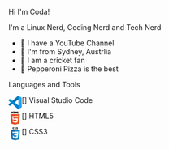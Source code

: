 Hi I'm Coda! 

I'm a Linux Nerd, Coding Nerd and Tech Nerd

 - 🎥 I have a YouTube Channel
 - 🦘 I'm from Sydney, Austrlia
 - 🏏 I am a cricket fan
 - 🍕 Pepperoni Pizza is the best
  
Languages and Tools
  
  [<img align="left" alt="Visual Studio Code" width="26px" src="https://raw.githubusercontent.com/github/explore/80688e429a7d4ef2fca1e82350fe8e3517d3494d/topics/visual-studio-code/visual-studio-code.png" />] Visual Studio Code
  
  [<img align="left" alt="HTML5" width="26px" src="https://raw.githubusercontent.com/github/explore/80688e429a7d4ef2fca1e82350fe8e3517d3494d/topics/html/html.png" />] HTML5
  
  [<img align="left" alt="CSS3" width="26px" src="https://raw.githubusercontent.com/github/explore/80688e429a7d4ef2fca1e82350fe8e3517d3494d/topics/css/css.png" />] CSS3
  
 
